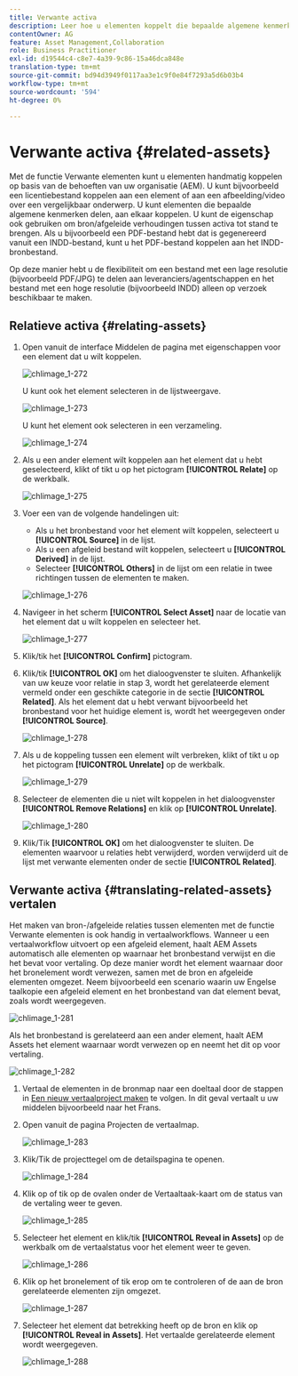```yaml
---
title: Verwante activa
description: Leer hoe u elementen koppelt die bepaalde algemene kenmerken delen. U kunt de eigenschap ook gebruiken om bron/afgeleide verhoudingen tussen activa tot stand te brengen.
contentOwner: AG
feature: Asset Management,Collaboration
role: Business Practitioner
exl-id: d19544c4-c8e7-4a39-9c86-15a46dca848e
translation-type: tm+mt
source-git-commit: bd94d3949f0117aa3e1c9f0e84f7293a5d6b03b4
workflow-type: tm+mt
source-wordcount: '594'
ht-degree: 0%

---
```


# Verwante activa {#related-assets}

Met de functie Verwante elementen kunt u elementen handmatig koppelen op basis van de behoeften van uw organisatie (AEM). U kunt bijvoorbeeld een licentiebestand koppelen aan een element of aan een afbeelding/video over een vergelijkbaar onderwerp. U kunt elementen die bepaalde algemene kenmerken delen, aan elkaar koppelen. U kunt de eigenschap ook gebruiken om bron/afgeleide verhoudingen tussen activa tot stand te brengen. Als u bijvoorbeeld een PDF-bestand hebt dat is gegenereerd vanuit een INDD-bestand, kunt u het PDF-bestand koppelen aan het INDD-bronbestand.

Op deze manier hebt u de flexibiliteit om een bestand met een lage resolutie (bijvoorbeeld PDF/JPG) te delen aan leveranciers/agentschappen en het bestand met een hoge resolutie (bijvoorbeeld INDD) alleen op verzoek beschikbaar te maken.

## Relatieve activa {#relating-assets}

1. Open vanuit de interface Middelen de pagina met eigenschappen voor een element dat u wilt koppelen.

   ![chlimage_1-272](assets/chlimage_1-272.png)

   U kunt ook het element selecteren in de lijstweergave.

   ![chlimage_1-273](assets/chlimage_1-273.png)

   U kunt het element ook selecteren in een verzameling.

   ![chlimage_1-274](assets/chlimage_1-274.png)

1. Als u een ander element wilt koppelen aan het element dat u hebt geselecteerd, klikt of tikt u op het pictogram **[!UICONTROL Relate]** op de werkbalk.

   ![chlimage_1-275](assets/chlimage_1-275.png)

1. Voer een van de volgende handelingen uit:

   * Als u het bronbestand voor het element wilt koppelen, selecteert u **[!UICONTROL Source]** in de lijst.
   * Als u een afgeleid bestand wilt koppelen, selecteert u **[!UICONTROL Derived]** in de lijst.
   * Selecteer **[!UICONTROL Others]** in de lijst om een relatie in twee richtingen tussen de elementen te maken.

   ![chlimage_1-276](assets/chlimage_1-276.png)

1. Navigeer in het scherm **[!UICONTROL Select Asset]** naar de locatie van het element dat u wilt koppelen en selecteer het.

   ![chlimage_1-277](assets/chlimage_1-277.png)

1. Klik/tik het **[!UICONTROL Confirm]** pictogram.
1. Klik/tik **[!UICONTROL OK]** om het dialoogvenster te sluiten. Afhankelijk van uw keuze voor relatie in stap 3, wordt het gerelateerde element vermeld onder een geschikte categorie in de sectie **[!UICONTROL Related]**. Als het element dat u hebt verwant bijvoorbeeld het bronbestand voor het huidige element is, wordt het weergegeven onder **[!UICONTROL Source]**.

   ![chlimage_1-278](assets/chlimage_1-278.png)

1. Als u de koppeling tussen een element wilt verbreken, klikt of tikt u op het pictogram **[!UICONTROL Unrelate]** op de werkbalk.

   ![chlimage_1-279](assets/chlimage_1-279.png)

1. Selecteer de elementen die u niet wilt koppelen in het dialoogvenster **[!UICONTROL Remove Relations]** en klik op **[!UICONTROL Unrelate]**.

   ![chlimage_1-280](assets/chlimage_1-280.png)

1. Klik/Tik **[!UICONTROL OK]** om het dialoogvenster te sluiten. De elementen waarvoor u relaties hebt verwijderd, worden verwijderd uit de lijst met verwante elementen onder de sectie **[!UICONTROL Related]**.

## Verwante activa {#translating-related-assets} vertalen

Het maken van bron-/afgeleide relaties tussen elementen met de functie Verwante elementen is ook handig in vertaalworkflows. Wanneer u een vertaalworkflow uitvoert op een afgeleid element, haalt AEM Assets automatisch alle elementen op waarnaar het bronbestand verwijst en die het bevat voor vertaling. Op deze manier wordt het element waarnaar door het bronelement wordt verwezen, samen met de bron en afgeleide elementen omgezet. Neem bijvoorbeeld een scenario waarin uw Engelse taalkopie een afgeleid element en het bronbestand van dat element bevat, zoals wordt weergegeven.

![chlimage_1-281](assets/chlimage_1-281.png)

Als het bronbestand is gerelateerd aan een ander element, haalt AEM Assets het element waarnaar wordt verwezen op en neemt het dit op voor vertaling.

![chlimage_1-282](assets/chlimage_1-282.png)

1. Vertaal de elementen in de bronmap naar een doeltaal door de stappen in [Een nieuw vertaalproject maken](translation-projects.md#create-a-new-translation-project) te volgen. In dit geval vertaalt u uw middelen bijvoorbeeld naar het Frans.
1. Open vanuit de pagina Projecten de vertaalmap.

   ![chlimage_1-283](assets/chlimage_1-283.png)

1. Klik/Tik de projecttegel om de detailspagina te openen.

   ![chlimage_1-284](assets/chlimage_1-284.png)

1. Klik op of tik op de ovalen onder de Vertaaltaak-kaart om de status van de vertaling weer te geven.

   ![chlimage_1-285](assets/chlimage_1-285.png)

1. Selecteer het element en klik/tik **[!UICONTROL Reveal in Assets]** op de werkbalk om de vertaalstatus voor het element weer te geven.

   ![chlimage_1-286](assets/chlimage_1-286.png)

1. Klik op het bronelement of tik erop om te controleren of de aan de bron gerelateerde elementen zijn omgezet.

   ![chlimage_1-287](assets/chlimage_1-287.png)

1. Selecteer het element dat betrekking heeft op de bron en klik op **[!UICONTROL Reveal in Assets]**. Het vertaalde gerelateerde element wordt weergegeven.

   ![chlimage_1-288](assets/chlimage_1-288.png)
